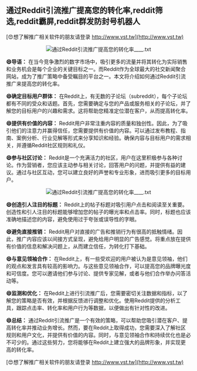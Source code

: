 ## **通过Reddit引流推广提高您的转化率,reddit筛选,reddit霸屏,reddit群发防封号机器人**

[😍想了解推广相关软件的朋友请登录 http://www.vst.tw](http://www.vst.tw)

 <center><img src="https://vst.tw/MP4/tuiguang/png/4.png" alt="通过Reddit引流推广提高您的转化率____.txt"></center>

**😄导语：**
在当今竞争激烈的数字市场中，吸引更多的流量并将其转化为实际销售和业务机会是每个企业的关键目标之一。而Reddit作为全球最大的社交新闻聚合网站，成为了推广策略中备受瞩目的平台之一。本文将介绍如何通过Reddit引流推广来提高您的转化率。

**😄确定目标用户群体：**
在Reddit上，有无数的子论坛（subreddit），每个子论坛都有不同的受众和话题。首先，您需要确定与您的产品或服务相关的子论坛，并了解您的目标用户的兴趣和需求。这将帮助您精准定位潜在客户，从而提高转化率。

**😄提供有价值的内容：**
Reddit用户非常注重内容的质量和独创性。因此，为了吸引他们的注意力并赢得信任，您需要提供有价值的内容。可以通过发布教程、指南、案例分析、行业见解等形式来分享知识和经验。确保内容与目标用户的需求相关，并遵循Reddit社区规则和礼仪。

**😄参与社区讨论：**
Reddit是一个充满活力的社区，用户在这里积极参与各种讨论。作为营销者，您应该主动参与相关讨论，回答用户的问题，并提供有益的建议。通过与社区互动，您可以建立良好的声誉和专业形象，进而吸引更多的目标用户。

 <center><img src="https://vst.tw/MP4/tuiguang/png/0.png" alt="通过Reddit引流推广提高您的转化率____.txt"></center>

**😄创造引人注目的标题：**
Reddit上的帖子标题对吸引用户点击和阅读至关重要。创造性和引人注目的标题能够增加您的帖子的曝光率和点击率。同时，标题也应该准确地描述您的内容，避免使用过于夸张或误导性的字眼。

**😄避免直接推销：**
Reddit用户对直接的广告和推销行为有很高的抵触情绪。因此，推广内容应该以间接方式呈现，避免给用户明显的广告感觉。将重点放在提供有价值的信息和解决问题上，从而建立信任，为转化打下基础。

**😄与意见领袖合作：**
在Reddit上，有一些受欢迎的用户被认为是意见领袖，他们的观点和发言具有较高的影响力。与这些意见领袖合作，可以提高您的品牌曝光度和可信度。您可以邀请他们参与讨论、提供专家见解，或者与他们合作举办问答活动等。

**😄监测和优化：**
在Reddit上进行引流推广后，您需要密切关注数据和指标，以了解您的策略是否有效，并根据反馈进行调整和优化。使用Reddit提供的分析工具，跟踪点击率、转化率和用户行为等数据，以便做出有针对性的改进。

**😄总结：**
通过Reddit引流推广是一个有效的策略，可以帮助您吸引潜在客户、提高转化率并推动业务增长。然而，要在Reddit上取得成功，您需要深入了解社区规则和用户文化，并提供有价值的内容。同时，与意见领袖合作和持续优化也是必不可少的。通过这些努力，您将能够在Reddit上建立强大的品牌形象，并实现更高的转化率。

[😍想了解推广相关软件的朋友请登录 http://www.vst.tw](http://www.vst.tw)




